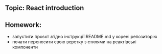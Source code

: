 ## Topic: React introduction

## Homework:

- запустити проєкт згідно інструкції README.md у корені репозиторію
- почати переносити свою верстку з стилями на реактівські компоненти
